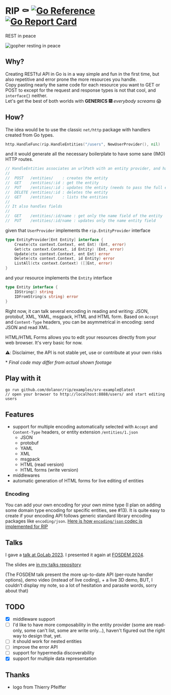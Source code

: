 # RIP ⚰ [![Go Reference](https://pkg.go.dev/badge/github.com/dolanor/rip.svg)](https://pkg.go.dev/github.com/dolanor/rip) [![Go Report Card](https://goreportcard.com/badge/github.com/dolanor/rip)](https://goreportcard.com/report/github.com/dolanor/rip)

REST in peace

![gopher resting in peace](.meta/assets/rip.png)

## Why?

Creating RESTful API in Go is in a way simple and fun in the first time, but also repetitive and error prone the more resources you handle.  
Copy pasting nearly the same code for each resource you want to GET or POST to except for the request and response types is not that cool, and `interface{}` neither.  
Let's get the best of both worlds with **GENERICS** 🎆 *everybody screams* 😱  

## How?

The idea would be to use the classic `net/http` package with handlers created from Go types.

```go
http.HandleFunc(rip.HandleEntities("/users", NewUserProvider(), nil)
```

and it would generate all the necessary boilerplate to have some sane (IMO) HTTP routes.
```go
// HandleEntities associates an urlPath with an entity provider, and handles all HTTP requests in a RESTful way:
//
//	POST   /entities/    : creates the entity
//	GET    /entities/:id : get the entity
//	PUT    /entities/:id : updates the entity (needs to pass the full entity data)
//	DELETE /entities/:id : deletes the entity
//	GET    /entities/    : lists the entities
//
// It also handles fields
//
//	GET    /entities/:id/name : get only the name field of the entity
//	PUT    /entities/:id/name : updates only the name entity field

```


given that `UserProvider` implements the `rip.EntityProvider` interface

```go
type EntityProvider[Ent Entity] interface {
	Create(ctx context.Context, ent Ent) (Ent, error)
	Get(ctx context.Context, id Entity) (Ent, error)
	Update(ctx context.Context, ent Ent) error
	Delete(ctx context.Context, id Entity) error
	ListAll(ctx context.Context) ([]Ent, error)
}
```

and your resource implements the `Entity` interface

```go
type Entity interface {
	IDString() string
	IDFromString(s string) error
}
```

Right now, it can talk several encoding in reading and writing: JSON, protobuf, XML, YAML, msgpack, HTML and HTML form.
Based on `Accept` and `Content-Type` headers, you can be asymmetrical in encoding: send JSON and read XML.

HTML/HTML Forms allows you to edit your resources directly from your web browser. It's very basic for now.

⚠️: Disclaimer, the API is not stable yet, use or contribute at your own risks


\* *Final code may differ from actual shown footage*

## Play with it

```console
go run github.com/dolanor/rip/examples/srv-example@latest
// open your browser to http://localhost:8888/users/ and start editing users
```

## Features

- support for multiple encoding automatically selected with `Accept` and `Content-Type` headers, or entity extension `/entities/1.json`
  - JSON
  - protobuf
  - YAML
  - XML
  - msgpack
  - HTML (read version)
  - HTML forms (write version)
- middlewares
- automatic generation of HTML forms for live editing of entities

### Encoding

You can add your own encoding for your own mime type (I plan on adding some domain type encoding for specific entities, see #13).
It is quite easy to create if your encoding API follows generic standard library encoding packages like `encoding/json`. [Here is how `encoding/json` codec is implemented for RIP](encoding/json/json.go)

## Talks

I gave a [talk at GoLab 2023](https://www.youtube.com/watch?v=_OgqCKrONX8).
I presented it again at [FOSDEM 2024](https://www.youtube.com/watch?v=Z9DOhBCpQi4).

The slides are [in my talks repository](https://github.com/dolanor/talks/blob/main/rip/rip.slide)

(The FOSDEM talk present the more up-to-date API (per-route handler options), demo video (instead of live coding), + a live 3D demo, BUT, I couldn't display my note, so a lot of hesitation and parasite words, sorry about that)


## TODO

- [x] middleware support
- [ ] I'd like to have more composability in the entity provider (some are read-only, some can't list, some are write only…), haven't figured out the right way to design that, yet.
- [ ] it should work for nested entities
- [ ] improve the error API
- [ ] support for hypermedia discoverability
- [x] support for multiple data representation

## Thanks

- logo from Thierry Pfeiffer
